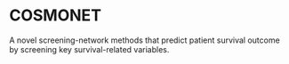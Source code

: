 # COSMONET
A novel screening-network methods that predict patient survival outcome               by screening key survival-related variables.
